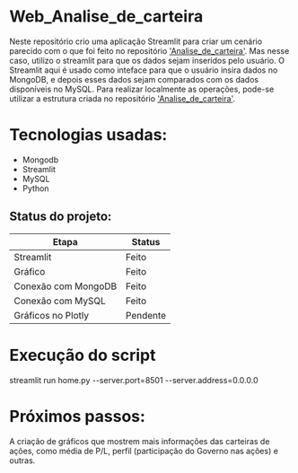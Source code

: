 # Web_Analise_de_carteira
Neste repositório crio uma aplicação Streamlit para criar um cenário parecido com o que foi feito no repositório ['Analise_de_carteira'](https://github.com/josecarlos-dataengineer/Analise_de_carteira). Mas nesse caso, utilizo o streamlit para que os dados sejam inseridos pelo usuário. O Streamlit aqui é usado como inteface para que o usuário insira dados no MongoDB, e depois esses dados sejam comparados com os dados disponíveis no MySQL.
Para realizar localmente as operações, pode-se utilizar a estrutura criada no repositório ['Analise_de_carteira'](https://github.com/josecarlos-dataengineer/Analise_de_carteira).

# Tecnologias usadas:
* Mongodb
* Streamlit
* MySQL
* Python

## Status do projeto:
| Etapa | Status |
| ------| ------ |
| Streamlit | Feito |
| Gráfico | Feito |
| Conexão com MongoDB | Feito |
| Conexão com MySQL | Feito |
| Gráficos no Plotly | Pendente |

# Execução do script
streamlit run home.py --server.port=8501 --server.address=0.0.0.0

# Próximos passos:
A criação de gráficos que mostrem mais informações das carteiras de ações, como média de P/L, perfil (participação do Governo nas ações) e outras.